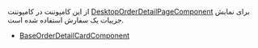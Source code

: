 <div class="dp-doc-container"">

<div class="dp-doc-tags">

<div class="desktop-version"></div>

</div>

<div class="dp-doc-body">

از این کامپوننت در کامپوننت
 [DesktopOrderDetailPageComponent](MobileOrderDetailPageComponent.html#readme)
برای نمایش جزییات یک سفارش استفاده شده است.

</div>

<div class="dp-doc-links">

<div class="parent"></div>

+ [BaseOrderDetailCardComponent](BaseOrderDetailCardComponent.html#readme)


</div>


</div> 


